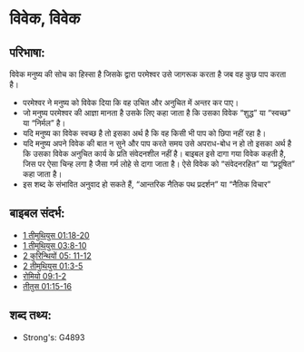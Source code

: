 # विवेक, विवेक #

## परिभाषा: ##

विवेक मनुष्य की सोच का हिस्सा है जिसके द्वारा परमेश्वर उसे जागरूक करता है जब वह कुछ पाप करता है।

* परमेश्वर ने मनुष्य को विवेक दिया कि वह उचित और अनुचित में अन्तर कर पाए।
* जो मनुष्य परमेश्वर की आज्ञा मानता है उसके लिए कहा जाता है कि उसका विवेक “शुद्ध” या “स्वच्छ” या “निर्मल” है।
* यदि मनुष्य का विवेक स्वच्छ है तो इसका अर्थ है कि वह किसी भी पाप को छिपा नहीं रहा है।
* यदि मनुष्य अपने विवेक की बात न सुने और पाप करते समय उसे अपराध-बोध न हो तो इसका अर्थ है कि उसका विवेक अनुचित कार्य के प्रति संवेदनशील नहीं है। बाइबल इसे दागा गया विवेक कहती है, जिस पर ऐसा चिन्ह लगा है जैसा गर्म लोहे से दागा जाता है। ऐसे विवेक को “संवेदनरहित” या “प्रदूषित” कहा जाता है।
* इस शब्द के संभावित अनुवाद हो सकते हैं, “आन्तरिक नैतिक पथ प्रदर्शन” या “नैतिक विचार”

## बाइबल संदर्भ: ##

* [1 तीमुथियुस 01:18-20](rc://en/tn/help/1ti/01/18)
* [1 तीमुथियुस 03:8-10](rc://en/tn/help/1ti/03/08)
* [2 कुरिन्थियों 05: 11-12](rc://en/tn/help/2co/05/11)
* [2 तीमुथियुस 01:3-5](rc://en/tn/help/2ti/01/03)
* [रोमियो 09:1-2](rc://en/tn/help/rom/09/01)
* [तीतुस 01:15-16](rc://en/tn/help/tit/01/15)


## शब्द तथ्य: ##

* Strong's: G4893

